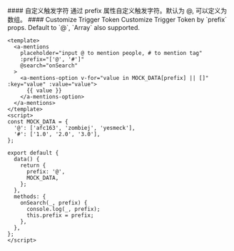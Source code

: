 <cn>
#### 自定义触发字符
通过 prefix 属性自定义触发字符。默认为 @, 可以定义为数组。
</cn>

<us>
#### Customize Trigger Token
Customize Trigger Token by `prefix` props. Default to `@`, `Array<string>` also supported.
</us>

```vue
<template>
  <a-mentions
    placeholder="input @ to mention people, # to mention tag"
    :prefix="['@', '#']"
    @search="onSearch"
  >
    <a-mentions-option v-for="value in MOCK_DATA[prefix] || []" :key="value" :value="value">
      {{ value }}
    </a-mentions-option>
  </a-mentions>
</template>
<script>
const MOCK_DATA = {
  '@': ['afc163', 'zombiej', 'yesmeck'],
  '#': ['1.0', '2.0', '3.0'],
};

export default {
  data() {
    return {
      prefix: '@',
      MOCK_DATA,
    };
  },
  methods: {
    onSearch(_, prefix) {
      console.log(_, prefix);
      this.prefix = prefix;
    },
  },
};
</script>
```
